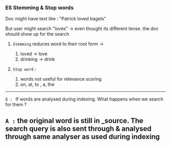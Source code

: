 ### ES Stemming & Stop words 

Doc might have text like : "Patrick loved bagels"

But user might search "loves" -> even thought its different tense. the doc should show up for the search

1. `Stemming` reduces word to their root form ->
   1. loved -> love
   2. drinking -> drink

2. `Stop word` :
   1. words not useful for relevance scoring
   2. on, at, to , a, the 
------   
`Q : `
If words are analysed during indexing. What happens when we search for them ?

`A :`
the original word is still in _source.
The search query is also sent through & analysed through same analyser as used during indexing
------

